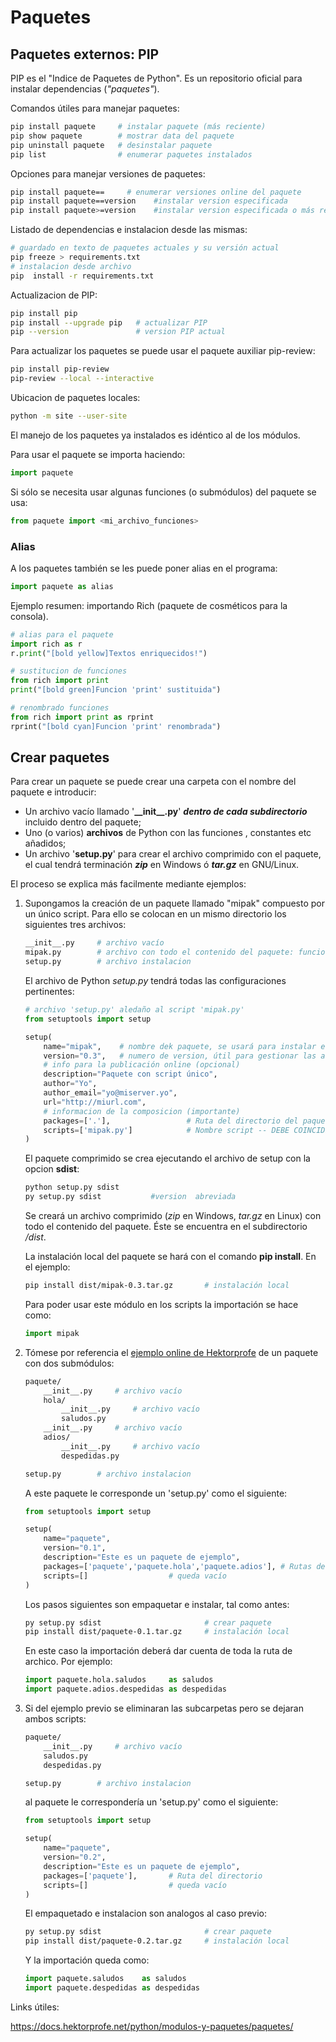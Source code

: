 


# Paquetes

## Paquetes externos: PIP

PIP es el "Indice de Paquetes de Python". Es un repositorio oficial para instalar dependencias (*"paquetes"*).

Comandos útiles para manejar paquetes:
```bash  
pip install paquete     # instalar paquete (más reciente)
pip show paquete        # mostrar data del paquete
pip uninstall paquete   # desinstalar paquete
pip list                # enumerar paquetes instalados
```
Opciones para manejar versiones de paquetes:
```bash  
pip install paquete==     # enumerar versiones online del paquete
pip install paquete==version    #instalar version especificada
pip install paquete>=version    #instalar version especificada o más reciente
```
Listado de dependencias e instalacion desde las mismas:
```bash  
# guardado en texto de paquetes actuales y su versión actual
pip freeze > requirements.txt
# instalacion desde archivo
pip  install -r requirements.txt
```
Actualizacion de PIP:
```bash
pip install pip    
pip install --upgrade pip   # actualizar PIP
pip --version               # version PIP actual  
```

Para actualizar los paquetes se puede usar el paquete auxiliar pip-review:

```bash
pip install pip-review
pip-review --local --interactive
```

Ubicacion de paquetes locales:
```bash
python -m site --user-site
```
El manejo de los paquetes ya instalados es idéntico al de los módulos. 

Para usar el paquete se importa haciendo:

```python
import paquete
```

Si sólo se necesita usar algunas funciones (o submódulos) del paquete se usa:

```python
from paquete import <mi_archivo_funciones>
```

### Alias

A los paquetes también se les puede poner alias en el programa:

```python
import paquete as alias
```
Ejemplo resumen: importando Rich (paquete de cosméticos para la consola).
```python
# alias para el paquete
import rich as r
r.print("[bold yellow]Textos enriquecidos!")

# sustitucion de funciones
from rich import print
print("[bold green]Funcion 'print' sustituida")

# renombrado funciones
from rich import print as rprint
rprint("[bold cyan]Funcion 'print' renombrada")
```



## Crear paquetes

Para crear un paquete se puede crear una carpeta con el nombre del paquete e introducir:
- Un archivo vacío llamado '**\_\_init\_\_.py**' ***dentro de cada subdirectorio*** incluido dentro del paquete;
- Uno (o varios) **archivos** de Python con las funciones , constantes etc añadidos;
- Un archivo '**setup.py**' para crear el archivo comprimido con el paquete, el cual tendrá terminación ***zip*** en Windows ó ***tar.gz*** en GNU/Linux.

El proceso se explica más facilmente mediante ejemplos:

1. Supongamos la creación de un paquete llamado "mipak" compuesto por un único script. Para ello se colocan en un mismo directorio los siguientes tres archivos:

    ```bash
    __init__.py     # archivo vacío
    mipak.py        # archivo con todo el contenido del paquete: funciones, clases, etc
    setup.py        # archivo instalacion
    ```

    El archivo de Python *setup.py* tendrá todas las configuraciones pertinentes:


    ```python
    # archivo 'setup.py' aledaño al script 'mipak.py'
    from setuptools import setup

    setup(
        name="mipak",    # nombre dek paquete, se usará para instalar e importar   
        version="0.3",   # numero de version, útil para gestionar las actualizaciones
        # info para la publicación online (opcional)
        description="Paquete con script único",
        author="Yo",
        author_email="yo@miserver.yo",
        url="http://miurl.com",
        # informacion de la composicion (importante)
        packages=['.'],                 # Ruta del directorio del paquete
        scripts=['mipak.py']            # Nombre script -- DEBE COINCIDIR con el nombre de paquete
    )
    ```
    El paquete comprimido se crea ejecutando el archivo de setup con la opcion **sdist**:  

    ```bash
    python setup.py sdist 
    py setup.py sdist           #version  abreviada
    ```
    Se creará un archivo comprimido (*zip* en Windows, *tar.gz* en Linux) con todo el contenido del paquete. Éste se encuentra en el subdirectorio */dist*.

    La instalación local del paquete se hará con el comando **pip install**. En el ejemplo:
    ```bash
    pip install dist/mipak-0.3.tar.gz       # instalación local
    ```
    Para poder usar este módulo en los scripts la importación se hace como:

    ```python
    import mipak
    ```

2.  Tómese por referencia el [ejemplo online de Hektorprofe](https://docs.hektorprofe.net/python/modulos-y-paquetes/paquetes/) de un paquete con dos submódulos:


    ```bash
    paquete/
        __init__.py     # archivo vacío
        hola/
            __init__.py     # archivo vacío   
            saludos.py 
        __init__.py     # archivo vacío
        adios/
            __init__.py     # archivo vacío   
            despedidas.py   

    setup.py        # archivo instalacion
    ```
    A este paquete le corresponde un 'setup.py' como el siguiente:

    ```python
    from setuptools import setup
    
    setup(
        name="paquete",
        version="0.1",
        description="Este es un paquete de ejemplo",
        packages=['paquete','paquete.hola','paquete.adios'], # Rutas del directorio y subdirectorios 
        scripts=[]                  # queda vacío
    )
    ```    
    Los pasos siguientes son empaquetar e instalar, tal como antes:
    ```bash
    py setup.py sdist                       # crear paquete
    pip install dist/paquete-0.1.tar.gz     # instalación local
    ```
    En este caso la importación deberá dar cuenta de toda la ruta de archico. Por ejemplo:
    ```python
    import paquete.hola.saludos     as saludos
    import paquete.adios.despedidas as despedidas
    ```
3. Si del ejemplo previo se eliminaran las subcarpetas pero se dejaran ambos scripts:
    ```bash
    paquete/
        __init__.py     # archivo vacío 
        saludos.py 
        despedidas.py   

    setup.py        # archivo instalacion
    ```
    al paquete le correspondería un 'setup.py' como el siguiente:

    ```python
    from setuptools import setup
    
    setup(
        name="paquete",
        version="0.2",
        description="Este es un paquete de ejemplo",
        packages=['paquete'],       # Ruta del directorio 
        scripts=[]                  # queda vacío
    )
    ```   
    El empaquetado  e instalacion son analogos al caso previo:
    ```bash
    py setup.py sdist                       # crear paquete
    pip install dist/paquete-0.2.tar.gz     # instalación local
    ```
    Y la importación queda como:
    ```python
    import paquete.saludos    as saludos
    import paquete.despedidas as despedidas
    ```

Links útiles:


https://docs.hektorprofe.net/python/modulos-y-paquetes/paquetes/

